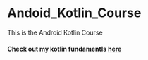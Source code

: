 # Andoid_Kotlin_Course
This is the Android Kotlin Course

<h4>Check out my kotlin fundamentls <a href="https://github.com/vaibhav0910/Andoid_Kotlin_Course/tree/master/AndroidKotlinConcept">here</a></h4>
